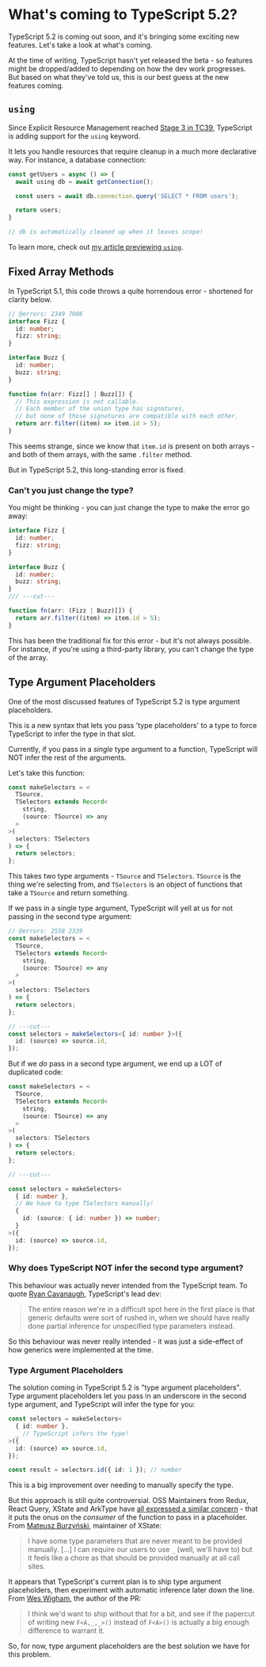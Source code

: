 # What's coming to TypeScript 5.2?

TypeScript 5.2 is coming out soon, and it's bringing some exciting new features. Let's take a look at what's coming.

At the time of writing, TypeScript hasn't yet released the beta - so features might be dropped/added to depending on how the dev work progresses. But based on what they've told us, this is our best guess at the new features coming.

## `using`

Since Explicit Resource Management reached [Stage 3 in TC39](https://github.com/tc39/proposal-explicit-resource-management/tree/22f80f76fe9ed4bd08faff076520fb08b0bf87f9#using-declarations), TypeScript is adding support for the `using` keyword.

It lets you handle resources that require cleanup in a much more declarative way. For instance, a database connection:

```typescript
const getUsers = async () => {
  await using db = await getConnection();

  const users = await db.connection.query('SELECT * FROM users');

  return users;
}

// db is automatically cleaned up when it leaves scope!
```

To learn more, check out [my article previewing `using`](https://www.totaltypescript.com/typescript-5-2-new-keyword-using).

## Fixed Array Methods

In TypeScript 5.1, this code throws a quite horrendous error - shortened for clarity below.

```ts twoslash
// @errors: 2349 7006
interface Fizz {
  id: number;
  fizz: string;
}

interface Buzz {
  id: number;
  buzz: string;
}

function fn(arr: Fizz[] | Buzz[]) {
  // This expression is not callable.
  // Each member of the union type has signatures,
  // but none of those signatures are compatible with each other.
  return arr.filter((item) => item.id > 5);
}
```

This seems strange, since we know that `item.id` is present on both arrays - and both of them arrays, with the same `.filter` method.

But in TypeScript 5.2, this long-standing error is fixed.

### Can't you just change the type?

You might be thinking - you can just change the type to make the error go away:

```ts twoslash
interface Fizz {
  id: number;
  fizz: string;
}

interface Buzz {
  id: number;
  buzz: string;
}
/// ---cut---

function fn(arr: (Fizz | Buzz)[]) {
  return arr.filter((item) => item.id > 5);
}
```

This has been the traditional fix for this error - but it's not always possible. For instance, if you're using a third-party library, you can't change the type of the array.

## Type Argument Placeholders

One of the most discussed features of TypeScript 5.2 is type argument placeholders.

This is a new syntax that lets you pass 'type placeholders' to a type to force TypeScript to infer the type in that slot.

Currently, if you pass in a _single_ type argument to a function, TypeScript will NOT infer the rest of the arguments.

Let's take this function:

```ts twoslash
const makeSelectors = <
  TSource,
  TSelectors extends Record<
    string,
    (source: TSource) => any
  >
>(
  selectors: TSelectors
) => {
  return selectors;
};
```

This takes two type arguments - `TSource` and `TSelectors`. `TSource` is the thing we're selecting from, and `TSelectors` is an object of functions that take a `TSource` and return something.

If we pass in a single type argument, TypeScript will yell at us for not passing in the second type argument:

```ts twoslash
// @errors: 2558 2339
const makeSelectors = <
  TSource,
  TSelectors extends Record<
    string,
    (source: TSource) => any
  >
>(
  selectors: TSelectors
) => {
  return selectors;
};

// ---cut---
const selectors = makeSelectors<{ id: number }>({
  id: (source) => source.id,
});
```

But if we _do_ pass in a second type argument, we end up a LOT of duplicated code:

```ts twoslash
const makeSelectors = <
  TSource,
  TSelectors extends Record<
    string,
    (source: TSource) => any
  >
>(
  selectors: TSelectors
) => {
  return selectors;
};

// ---cut---

const selectors = makeSelectors<
  { id: number },
  // We have to type TSelectors manually!
  {
    id: (source: { id: number }) => number;
  }
>({
  id: (source) => source.id,
});
```

### Why does TypeScript NOT infer the second type argument?

This behaviour was actually never intended from the TypeScript team. To quote [Ryan Cavanaugh](https://github.com/microsoft/TypeScript/issues/54228#issuecomment-1550357449), TypeScript's lead dev:

> The entire reason we're in a difficult spot here in the first place is that generic defaults were sort of rushed in, when we should have really done partial inference for unspecified type parameters instead.

So this behaviour was never really intended - it was just a side-effect of how generics were implemented at the time.

### Type Argument Placeholders

The solution coming in TypeScript 5.2 is "type argument placeholders". Type argument placeholders let you pass in an underscore in the second type argument, and TypeScript will infer the type for you:

```ts
const selectors = makeSelectors<
  { id: number },
  _ // TypeScript infers the type!
>({
  id: (source) => source.id,
});

const result = selectors.id({ id: 1 }); // number
```

This is a big improvement over needing to manually specify the type.

But this approach is still quite controversial. OSS Maintainers from Redux, React Query, XState and ArkType have [all expressed a similar concern](https://github.com/microsoft/TypeScript/pull/26349) - that it puts the onus on the _consumer_ of the function to pass in a placeholder. From [Mateusz Burzyński](https://github.com/microsoft/TypeScript/pull/26349#issuecomment-1536712313), maintainer of XState:

> I have some type parameters that are never meant to be provided manually. [...] I can require our users to use `_` (well, we'll have to) but it feels like a chore as that should be provided manually at all call sites.

It appears that TypeScript's current plan is to ship type argument placeholders, then experiment with automatic inference later down the line. From [Wes Wigham](https://github.com/microsoft/TypeScript/pull/26349#issuecomment-1536644350), the author of the PR:

> I think we'd want to ship without that for a bit, and see if the papercut of writing new `F<A,_,_>()` instead of `F<A>()` is actually a big enough difference to warrant it.

So, for now, type argument placeholders are the best solution we have for this problem.
